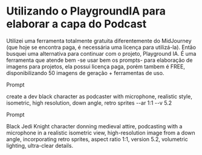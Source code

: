# Utilizando o PlaygroundIA para elaborar a capa do Podcast

Utilizei uma ferramenta totalmente gratuita diferentemente do MidJourney (que hoje se encontra paga, é necessária uma licença para utilizá-la). Então busquei uma alternativa para continuar com o projeto, Playground IA. É uma ferramenta que atende bem -se usar bem os prompts- para elaboração de imagens para projetos, ela possui licença paga, porém tambem é FREE, disponibilizando 50 imagens de geração + ferramentas de uso.

Prompt

create a dev black character as podcaster with microphone, realistic style, isometric, high resolution, down angle, retro sprites --ar 1:1 --v 5.2

Prompt

Black Jedi Knight character donning medieval attire, podcasting with a microphone in a realistic isometric view, high-resolution image from a down angle, incorporating retro sprites, aspect ratio 1:1, version 5.2, volumetric lighting, ultra-clear details.